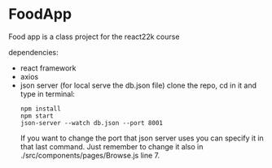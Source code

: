 # FoodApp

Food app is a class project for the react22k course

dependencies:
- react framework
- axios
- json server (for local serve the db.json file)
  clone the repo, cd in it and type in terminal:
  ```shell
  npm install
  npm start
  json-server --watch db.json --port 8001
  ```
  If you want to change the port that json server uses you can specify it in that last command.
  Just remember to change it also in ./src/components/pages/Browse.js line 7.

  

